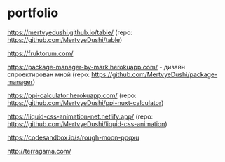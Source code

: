 # portfolio

https://mertvyedushi.github.io/table/ (repo: https://github.com/MertvyeDushi/table)

https://fruktorum.com/

https://package-manager-by-mark.herokuapp.com/ - дизайн спроектирован мной (repo: https://github.com/MertvyeDushi/package-manager)

https://ppi-calculator.herokuapp.com/ (repo: https://github.com/MertvyeDushi/ppi-nuxt-calculator)

https://liquid-css-animation-net.netlify.app/ (repo: https://github.com/MertvyeDushi/liquid-css-animation)

https://codesandbox.io/s/rough-moon-ppqxu

http://terragama.com/
